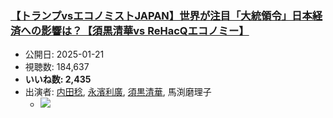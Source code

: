 ### [【トランプvsエコノミストJAPAN】世界が注目「大統領令」日本経済への影響は？【須黒清華vs ReHacQエコノミー】](https://www.youtube.com/watch?v=0Lb5CKEGSqI)
-   公開日: 2025-01-21
-   視聴数: 184,637
-   **いいね数: 2,435**
-   出演者: [内田稔](/rehacq_fan/people/内田稔 "wikilink"), [永濱利廣](/rehacq_fan/people/永濱利廣 "wikilink"), [須黒清華](/rehacq_fan/people/須黒清華 "wikilink"), 馬渕磨理子
    - [![](https://img.youtube.com/vi/0Lb5CKEGSqI/hqdefault.jpg)](https://www.youtube.com/watch?v=0Lb5CKEGSqI)
